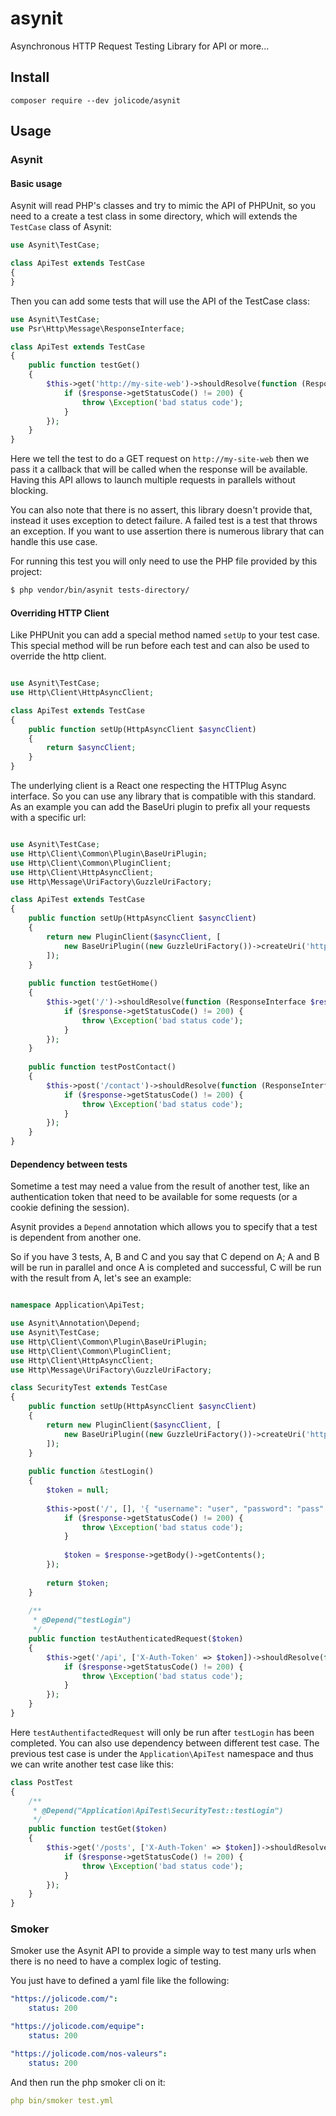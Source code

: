 # asynit

Asynchronous HTTP Request Testing Library for API or more...

## Install

```
composer require --dev jolicode/asynit
```

## Usage

### Asynit

#### Basic usage

Asynit will read PHP's classes and try to mimic the API of PHPUnit, so you need to a create a test class in some directory,
which will extends the `TestCase` class of Asynit:

```php
use Asynit\TestCase;

class ApiTest extends TestCase
{
}
```

Then you can add some tests that will use the API of the TestCase class:

```php
use Asynit\TestCase;
use Psr\Http\Message\ResponseInterface;

class ApiTest extends TestCase
{
    public function testGet()
    {
        $this->get('http://my-site-web')->shouldResolve(function (ResponseInterface $response) {
            if ($response->getStatusCode() != 200) {
                throw \Exception('bad status code');
            }
        });
    }
}
```

Here we tell the test to do a GET request on `http://my-site-web` then we pass it a callback that will be called when 
the response will be available. Having this API allows to launch multiple requests in parallels without blocking.

You can also note that there is no assert, this library doesn't provide that, instead it uses exception to detect failure.
A failed test is a test that throws an exception. If you want to use assertion there is numerous library that
can handle this use case.

For running this test you will only need to use the PHP file provided by this project:

```bash
$ php vendor/bin/asynit tests-directory/
```

#### Overriding HTTP Client

Like PHPUnit you can add a special method named `setUp` to your test case. This special method will be run before each test
and can also be used to override the http client.

```php

use Asynit\TestCase;
use Http\Client\HttpAsyncClient;

class ApiTest extends TestCase
{
    public function setUp(HttpAsyncClient $asyncClient)
    {
        return $asyncClient;
    }
}
```

The underlying client is a React one respecting the HTTPlug Async interface. So you can use any library that is compatible with this standard. As an example you can add the BaseUri plugin to prefix all your requests with a specific url:


```php

use Asynit\TestCase;
use Http\Client\Common\Plugin\BaseUriPlugin;
use Http\Client\Common\PluginClient;
use Http\Client\HttpAsyncClient;
use Http\Message\UriFactory\GuzzleUriFactory;

class ApiTest extends TestCase
{
    public function setUp(HttpAsyncClient $asyncClient)
    {
        return new PluginClient($asyncClient, [
            new BaseUriPlugin((new GuzzleUriFactory())->createUri('http://my-site-web')),
        ]);
    }
    
    public function testGetHome()
    {
        $this->get('/')->shouldResolve(function (ResponseInterface $response) {
            if ($response->getStatusCode() != 200) {
                throw \Exception('bad status code');
            }
        });
    }
    
    public function testPostContact()
    {
        $this->post('/contact')->shouldResolve(function (ResponseInterface $response) {
            if ($response->getStatusCode() != 200) {
                throw \Exception('bad status code');
            }
        });
    }
}
```

#### Dependency between tests

Sometime a test may need a value from the result of another test, like an authentication token that need to be available for
some requests (or a cookie defining the session).

Asynit provides a `Depend` annotation which allows you to specify that a test is dependent from another one.

So if you have 3 tests, A, B and C and you say that C depend on A; A and B will be run in parallel and once A is completed
and successful, C will be run with the result from A, let's see an example:

```php

namespace Application\ApiTest;

use Asynit\Annotation\Depend;
use Asynit\TestCase;
use Http\Client\Common\Plugin\BaseUriPlugin;
use Http\Client\Common\PluginClient;
use Http\Client\HttpAsyncClient;
use Http\Message\UriFactory\GuzzleUriFactory;

class SecurityTest extends TestCase
{
    public function setUp(HttpAsyncClient $asyncClient)
    {
        return new PluginClient($asyncClient, [
            new BaseUriPlugin((new GuzzleUriFactory())->createUri('http://my-site-web')),
        ]);
    }
    
    public function &testLogin()
    {
        $token = null;
    
        $this->post('/', [], '{ "username": "user", "password": "pass" }')->shouldResolve(function (ResponseInterface $response) use(&$token) {
            if ($response->getStatusCode() != 200) {
                throw \Exception('bad status code');
            }
            
            $token = $response->getBody()->getContents();
        });
        
        return $token;
    }
    
    /**
     * @Depend("testLogin")
     */
    public function testAuthenticatedRequest($token)
    {
        $this->get('/api', ['X-Auth-Token' => $token])->shouldResolve(function (ResponseInterface $response) {
            if ($response->getStatusCode() != 200) {
                throw \Exception('bad status code');
            }
        });
    }
}
```

Here `testAuthentifactedRequest` will only be run after `testLogin` has been completed. You can also use dependency between different test case.
The previous test case is under the `Application\ApiTest` namespace and thus we can write another test case like this:

```php
class PostTest
{
    /**
     * @Depend("Application\ApiTest\SecurityTest::testLogin")
     */
    public function testGet($token)
    {
        $this->get('/posts', ['X-Auth-Token' => $token])->shouldResolve(function (ResponseInterface $response) {
            if ($response->getStatusCode() != 200) {
                throw \Exception('bad status code');
            }
        });
    }
}
```

### Smoker

Smoker use the Asynit API to provide a simple way to test many urls when there is no need to have a complex logic of testing.

You just have to defined a yaml file like the following:

```yaml
"https://jolicode.com/":
    status: 200

"https://jolicode.com/equipe":
    status: 200

"https://jolicode.com/nos-valeurs":
    status: 200
```

And then run the php smoker cli on it:

```yaml
php bin/smoker test.yml
```
